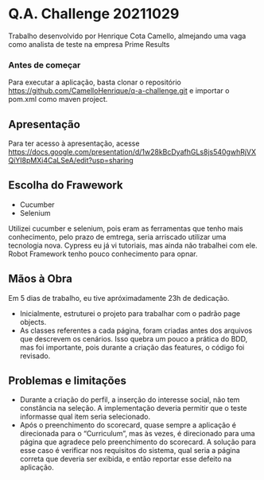 # Q.A. Challenge 20211029

Trabalho desenvolvido por Henrique Cota Camello, almejando uma vaga como analista de teste na empresa Prime Results
### Antes de começar
 
Para executar a aplicação, basta clonar o repositório https://github.com/CamelloHenrique/q-a-challenge.git e importar o pom.xml como maven project.
## Apresentação

Para ter acesso à apresentação, acesse https://docs.google.com/presentation/d/1w28kBcDyafhGLs8js540gwhRjVXQiYI8pMXi4CaLSeA/edit?usp=sharing

## Escolha do Frawework

- Cucumber
- Selenium

Utilizei cucumber e selenium, pois eram as ferramentas que tenho mais conhecimento, pelo prazo de emtrega,
seria arriscado utilizar uma tecnologia nova. Cypress eu já vi tutoriais, mas ainda não
trabalhei com ele. Robot Framework tenho pouco conhecimento para opnar.

## Mãos à Obra

Em 5 dias de trabalho, eu tive apróximadamente 23h de dedicação.
- Inicialmente, estruturei o projeto para trabalhar com o padrão page objects.
- As classes referentes a cada página, foram criadas antes dos arquivos que descrevem os cenários. Isso quebra um pouco a prática do BDD, mas foi importante, pois durante a criação das features, o código foi revisado.

## Problemas e limitações
- Durante a criação do perfil, a inserção do interesse social, não tem constância na seleção. A implementação deveria permitir que o teste informasse qual item seria selecionado.
- Após o preenchimento do scorecard, quase sempre a aplicação é direcionada para o “Curriculum”, mas às vezes, é direcionado para uma página que agradece pelo preenchimento do scorecard. A solução para esse caso é verificar nos requisitos do sistema, qual seria a página correta que deveria ser exibida, e então reportar esse defeito na aplicação.


